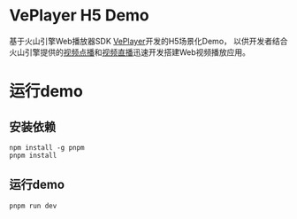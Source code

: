 # VePlayer H5 Demo
基于火山引擎Web播放器SDK [VePlayer](https://www.volcengine.com/docs/4/127897)开发的H5场景化Demo，
以供开发者结合火山引擎提供的[视频点播](https://www.volcengine.com/product/vod)和[视频直播](https://www.volcengine.com/product/live)迅速开发搭建Web视频播放应用。

# 运行demo
## 安装依赖
```
npm install -g pnpm
pnpm install
```

## 运行demo
```
pnpm run dev
```